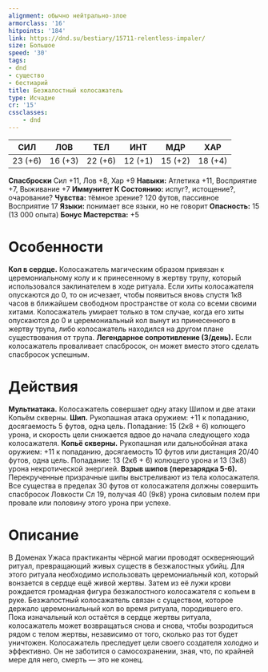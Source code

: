 ```yaml
---
alignment: обычно нейтрально-злое
armorclass: '16'
hitpoints: '184'
link: https://dnd.su/bestiary/15711-relentless-impaler/
size: Большое
speed: '30'
tags:
- dnd
- существо
- бестиарий
title: Безжалостный колосажатель
type: Исчадие
cr: '15'
cssclasses:
    - dnd
---
```



| СИЛ | ЛОВ | ТЕЛ | ИНТ | МДР | ХАР |
|---|---|---|---|---|---|
| 23 (+6) | 16 (+3) | 22 (+6) | 12 (+1) | 15 (+2) | 18 (+4) |
**Спасброски** Сил +11, Лов +8, Хар +9
**Навыки:** Атлетика +11, Восприятие +7, Выживание +7
**Иммунитет К Состоянию:** испуг?, истощение?, очарование?
**Чувства:** тёмное зрение? 120 футов, пассивное Восприятие 17
**Языки:** понимает все языки, но не говорит
**Опасность:** 15 (13 000 опыта)
**Бонус Мастерства:** +5


# Особенности
**Кол в сердце.** Колосажатель магическим образом привязан к церемониальному колу и к принесенному в жертву трупу, который использовался заклинателем в ходе ритуала. Если хиты колосажателя опускаются до 0, то он исчезает, чтобы появиться вновь спустя 1к8 часов в ближайшем свободном пространстве от кола со всеми своими хитами. Колосажатель умирает только в том случае, когда его хиты опускаются до 0 и церемониальный кол вынут из принесенного в жертву трупа, либо колосажатель находился на другом плане существования от трупа.
**Легендарное сопротивление (3/день).** Если колосажатель проваливает спасбросок, он может вместо этого сделать спасбросок успешным.


# Действия
**Мультиатака.** Колосажатель совершает одну атаку Шипом и две атаки Копьём скверны.
**Шип.** Рукопашная атака оружием: +11 к попаданию, досягаемость 5 футов, одна цель. Попадание: 15 (2к8 + 6) колющего урона, и скорость цели снижается вдвое до начала следующего хода колосажателя.
**Копьё скверны.** Рукопашная или дальнобойная атака оружием: +11 к попаданию, досягаемость 10 футов или дистанция 20/40 футов, одна цель. Попадание: 13 (2к6 + 6) колющего урона и 13 (3к8) урона некротической энергией.
**Взрыв шипов (перезарядка 5-6).** Перекрученные призрачные шипы выстреливают из тела колосажателя. Все существа в пределах 30 футов от колосажателя должны совершить спасбросок Ловкости Сл 19, получая 40 (9к8) урона силовым полем при провале или половину этого урона при успехе.


# Описание
В Доменах Ужаса практиканты чёрной магии проводят оскверняющий ритуал, превращающий живых существ в безжалостных убийц. Для этого ритуала необходимо использовать церемониальный кол, который вонзается в сердце ещё живой жертвы. Затем из её лужи крови рождается громадная фигура безжалостного колосажателя с копьем в руке. Безжалостный колосажатель связан с существом, которое держало церемониальный кол во время ритуала, породившего его. Пока изначальный кол остаётся в сердце жертвы ритуала, колосажатель может возвращаться снова и снова, чтобы возродиться рядом с телом жертвы, независимо от того, сколько раз тот будет уничтожен. Колосажатель преследует цели своего создателя холодно и эффективно. Он не заботится о самосохранении, зная, что, по крайней мере для него, смерть — это не конец.